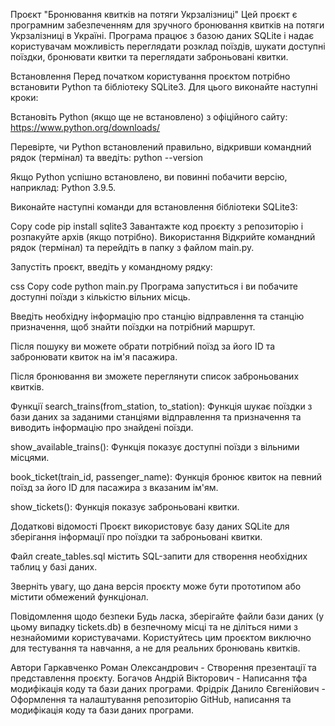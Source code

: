 Проєкт "Бронювання квитків на потяги Укрзалізниці"
Цей проєкт є програмним забезпеченням для зручного бронювання квитків на потяги Укрзалізниці в Україні. Програма працює з базою даних SQLite і надає користувачам можливість переглядати розклад поїздів, шукати доступні поїздки, бронювати квитки та переглядати заброньовані квитки.

Встановлення
Перед початком користування проєктом потрібно встановити Python та бібліотеку SQLite3. Для цього виконайте наступні кроки:

Встановіть Python (якщо ще не встановлено) з офіційного сайту: https://www.python.org/downloads/

Перевірте, чи Python встановлений правильно, відкривши командний рядок (термінал) та введіть:
python --version

Якщо Python успішно встановлено, ви повинні побачити версію, наприклад: Python 3.9.5.

Виконайте наступні команди для встановлення бібліотеки SQLite3:

Copy code
pip install sqlite3
Завантажте код проєкту з репозиторію і розпакуйте архів (якщо потрібно).
Використання
Відкрийте командний рядок (термінал) та перейдіть в папку з файлом main.py.

Запустіть проєкт, введіть у командному рядку:

css
Copy code
python main.py
Програма запуститься і ви побачите доступні поїзди з кількістю вільних місць.

Введіть необхідну інформацію про станцію відправлення та станцію призначення, щоб знайти поїздки на потрібний маршрут.

Після пошуку ви можете обрати потрібний поїзд за його ID та забронювати квиток на ім'я пасажира.

Після бронювання ви зможете переглянути список заброньованих квитків.

Функції
search_trains(from_station, to_station): Функція шукає поїздки з бази даних за заданими станціями відправлення та призначення та виводить інформацію про знайдені поїзди.

show_available_trains(): Функція показує доступні поїзди з вільними місцями.

book_ticket(train_id, passenger_name): Функція бронює квиток на певний поїзд за його ID для пасажира з вказаним ім'ям.

show_tickets(): Функція показує заброньовані квитки.

Додаткові відомості
Проєкт використовує базу даних SQLite для зберігання інформації про поїздки та заброньовані квитки.

Файл create_tables.sql містить SQL-запити для створення необхідних таблиц у базі даних.

Зверніть увагу, що дана версія проєкту може бути прототипом або містити обмежений функціонал.

Повідомлення щодо безпеки
Будь ласка, зберігайте файли бази даних (у цьому випадку tickets.db) в безпечному місці та не діліться ними з незнайомими користувачами. Користуйтесь цим проєктом виключно для тестування та навчання, а не для реальних бронювань квитків.

Автори
Гаркавченко Роман Олександрович - Створення презентації та представлення проєкту.
Богачов Андрій Вікторович - Написання тфа модифікація коду та бази даних програми.
Фрідрік Данило Євгенійович - Оформлення та налаштування репозиторію GitHub, написання та модифікація коду та бази даних програми.
